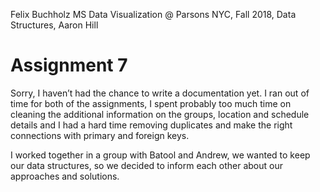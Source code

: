 Felix Buchholz
MS Data Visualization @ Parsons NYC, Fall 2018, Data Structures, Aaron Hill

# Assignment 7

Sorry, I haven’t had the chance to write a documentation yet. I ran out of time for both of the assignments, I spent probably too much time on cleaning the additional information on the groups, location and schedule details and I had a hard time removing duplicates and make the right connections with primary and foreign keys.

I worked together in a group with Batool and Andrew, we wanted to keep our data structures, so we decided to inform each other about our approaches and solutions. 
